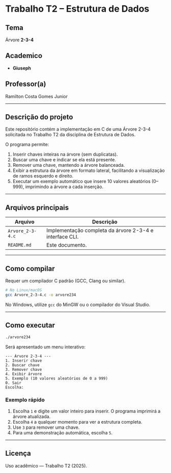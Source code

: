 # Trabalho T2 – Estrutura de Dados

## Tema
Árvore **2-3-4** 

## Academico
* **Giuseph**

## Professor(a)
Ramilton Costa Gomes Junior

---

## Descrição do projeto
Este repositório contém a implementação em C de uma Árvore 2-3-4 solicitada no Trabalho T2 da disciplina de Estrutura de Dados.

O programa permite:
1. Inserir chaves inteiras na árvore (sem duplicatas).
2. Buscar uma chave e indicar se ela está presente.
3. Remover uma chave, mantendo a árvore balanceada.
4. Exibir a estrutura da árvore em formato lateral, facilitando a visualização de ramos esquerdo e direito.
5. Executar um exemplo automático que insere 10 valores aleatórios (0–999), imprimindo a árvore a cada inserção.

---

## Arquivos principais
| Arquivo               | Descrição                                                  |
|-----------------------|------------------------------------------------------------|
| `Arvore_2-3-4.c`      | Implementação completa da árvore 2-3-4 e interface CLI.  |
| `README.md`           | Este documento.                                            |

---

## Como compilar
Requer um compilador C padrão (GCC, Clang ou similar).

```bash
# No Linux/macOS
gcc Arvore_2-3-4.c -o arvore234
```

No Windows, utilize `gcc` do MinGW ou o compilador do Visual Studio.

---

## Como executar
```bash
./arvore234
```
Será apresentado um menu interativo:

```
--- Árvore 2-3-4 ---
1. Inserir chave
2. Buscar chave
3. Remover chave
4. Exibir árvore
5. Exemplo (10 valores aleatórios de 0 a 999)
0. Sair
Escolha:
```

### Exemplo rápido
1. Escolha `1` e digite um valor inteiro para inserir. O programa imprimirá a árvore atualizada.
2. Escolha `4` a qualquer momento para ver a estrutura completa.
3. Use `3` para remover uma chave.
4. Para uma demonstração automática, escolha `5`.

---

## Licença
Uso acadêmico — Trabalho T2 (2025).
